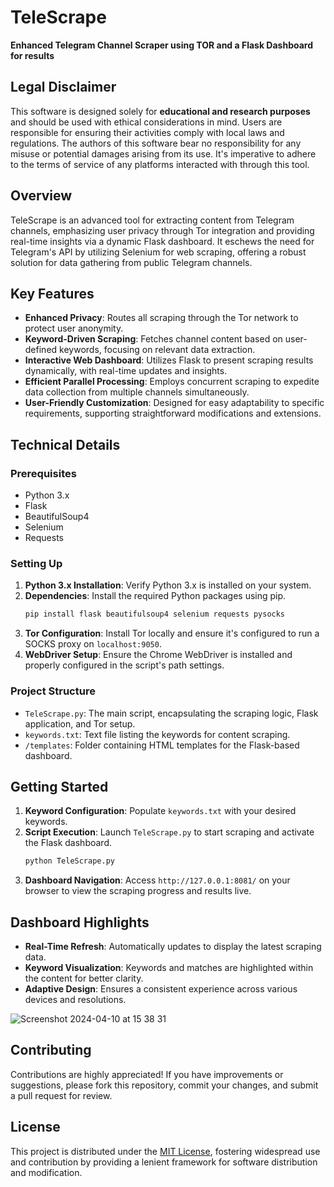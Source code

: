 
# TeleScrape 
**Enhanced Telegram Channel Scraper using TOR and a Flask Dashboard for results**

## Legal Disclaimer
This software is designed solely for **educational and research purposes** and should be used with ethical considerations in mind. Users are responsible for ensuring their activities comply with local laws and regulations. The authors of this software bear no responsibility for any misuse or potential damages arising from its use. It's imperative to adhere to the terms of service of any platforms interacted with through this tool.

## Overview

TeleScrape is an advanced tool for extracting content from Telegram channels, emphasizing user privacy through Tor integration and providing real-time insights via a dynamic Flask dashboard. It eschews the need for Telegram's API by utilizing Selenium for web scraping, offering a robust solution for data gathering from public Telegram channels.

## Key Features

- **Enhanced Privacy**: Routes all scraping through the Tor network to protect user anonymity.
- **Keyword-Driven Scraping**: Fetches channel content based on user-defined keywords, focusing on relevant data extraction.
- **Interactive Web Dashboard**: Utilizes Flask to present scraping results dynamically, with real-time updates and insights.
- **Efficient Parallel Processing**: Employs concurrent scraping to expedite data collection from multiple channels simultaneously.
- **User-Friendly Customization**: Designed for easy adaptability to specific requirements, supporting straightforward modifications and extensions.

## Technical Details

### Prerequisites

- Python 3.x
- Flask
- BeautifulSoup4
- Selenium
- Requests

### Setting Up

1. **Python 3.x Installation**: Verify Python 3.x is installed on your system.
2. **Dependencies**: Install the required Python packages using pip.
   ```bash
   pip install flask beautifulsoup4 selenium requests pysocks
   ```
3. **Tor Configuration**: Install Tor locally and ensure it's configured to run a SOCKS proxy on `localhost:9050`.
4. **WebDriver Setup**: Ensure the Chrome WebDriver is installed and properly configured in the script's path settings.

### Project Structure

- `TeleScrape.py`: The main script, encapsulating the scraping logic, Flask application, and Tor setup.
- `keywords.txt`: Text file listing the keywords for content scraping.
- `/templates`: Folder containing HTML templates for the Flask-based dashboard.

## Getting Started

1. **Keyword Configuration**: Populate `keywords.txt` with your desired keywords.
2. **Script Execution**: Launch `TeleScrape.py` to start scraping and activate the Flask dashboard.
   ```bash
   python TeleScrape.py
   ```
3. **Dashboard Navigation**: Access `http://127.0.0.1:8081/` on your browser to view the scraping progress and results live.

## Dashboard Highlights

- **Real-Time Refresh**: Automatically updates to display the latest scraping data.
- **Keyword Visualization**: Keywords and matches are highlighted within the content for better clarity.
- **Adaptive Design**: Ensures a consistent experience across various devices and resolutions.

![Screenshot 2024-04-10 at 15 38 31](https://github.com/0999ad/Telegram-Scraper-over-TOR/assets/34707278/84d763a2-4058-4a7e-9e18-fe2d88876e80)

## Contributing

Contributions are highly appreciated! If you have improvements or suggestions, please fork this repository, commit your changes, and submit a pull request for review.

## License

This project is distributed under the [MIT License](LICENSE.md), fostering widespread use and contribution by providing a lenient framework for software distribution and modification.
```
